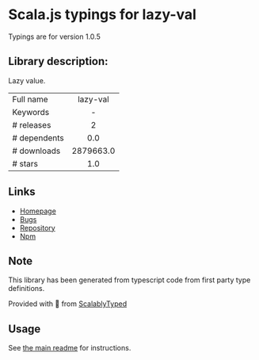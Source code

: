 
# Scala.js typings for lazy-val

Typings are for version 1.0.5

## Library description:
Lazy value.

|                    |                 |
| ------------------ | :-------------: |
| Full name          | lazy-val |
| Keywords           | - |
| # releases         | 2 |
| # dependents       | 0.0 |
| # downloads        | 2879663.0 |
| # stars            | 1.0 |

## Links
- [Homepage](https://github.com/develar/lazy-val)
- [Bugs](https://github.com/develar/lazy-val/issues)
- [Repository](https://github.com/develar/lazy-val)
- [Npm](https://www.npmjs.com/package/lazy-val)
    


## Note
This library has been generated from typescript code from first party type definitions.

Provided with :purple_heart: from [ScalablyTyped](https://github.com/oyvindberg/ScalablyTyped)

## Usage
See [the main readme](../../readme.md) for instructions.


